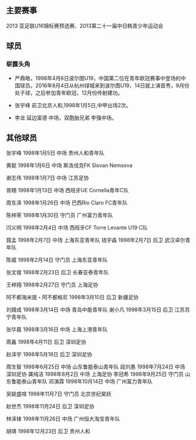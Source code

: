 ## 主要赛事
2013 亚足联U16锦标赛预选赛、2013第二十一届中日韩青少年运动会

## 球员
### 崭露头角
* 严鼎皓，1998年4月6日波尔图U19，中国第二位在青年欧冠赛事中登场的中国球员。2016年8月4日从杭州绿城来到波尔图U19，14日就上演首秀，9月份处子球，之后参加青年欧冠，12月份传射建功。
* 张宇峰 前卫北京人和,1998年1月5日,中甲出场2次。

* 李龙 延边富德 中场，双胞胎兄弟 李强中场。

## 其他球员
张宇峰 1998年1月5日 中场 贵州人和青年队

黄聪 1998年1月6日 中场 斯洛伐克FK Slovan Nemsova

谢志伟 1998年1月7日 中场 江苏足协

胥栩 1998年1月13日 中场 西班牙UE Cornella青年C队

周东泽 1998年1月26日 中场 巴西Rio Claro FC青年队

陈梓荣 1998年1月30日 守门员 广州富力青年队

闫义明 1998年2月4日 中场 西班牙CF Torre Levante U19 C队

聂孟 1998年2月7日 中场 上海东亚青年队
钱宇淼 1998年2月7日 后卫 武汉卓尔青年队

陈威 1998年2月14日 守门员 上海东亚青年队

张文俊 1998年2月23日 后卫 长春亚泰青年队

王梓翔 1998年2月27日 守门员 上海足协

阿不都海米提・阿不都格尼 1998年3月10日 后卫 新疆足协

刘鍏成 1998年3月14日 中场 青岛中能青年队
谢小凡 1998年3月15日 后卫 江苏苏宁青年队

张华晨 1998年3月16日 中场 上海上港青年队

周鑫 1998年4月11日 后卫 深圳足协

赵泽宇 1998年5月18日 后卫 深圳足协

周生智 1998年6月25日 中场 山东鲁能泰山青年队
段刘愚 1998年7月24日 中场 深圳足协
龚纯洁 1998年8月2日 中场 上海足协
李冠希 1998年9月25日 守门员 山东鲁能泰山青年队
邓演霖 1998年10月14日 中场 广州富力青年队

吴姚盛喧 1998年11月7日 守门员 北京世纪昊跃

赵世杰 1998年11月24日 后卫 深圳足协

林泽锋 1998年11月26日 中场 广州恒大淘宝青年队

胡靖 1998年12月23日 后卫 贵州人和
